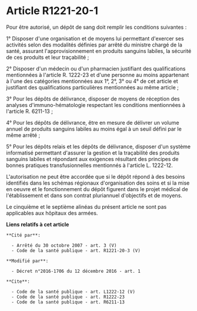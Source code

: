 # Article R1221-20-1

Pour être autorisé, un dépôt de sang doit remplir les conditions suivantes : 

1° Disposer d'une organisation et de moyens lui permettant d'exercer ses activités selon des modalités définies par arrêté du
ministre chargé de la santé, assurant l'approvisionnement en produits sanguins labiles, la sécurité de ces produits et leur
traçabilité ; 

2° Disposer d'un médecin ou d'un pharmacien justifiant des qualifications mentionnées à l'article R. 1222-23 et d'une
personne au moins appartenant à l'une des catégories mentionnées aux 1°, 2°, 3° ou 4° de cet article et justifiant des
qualifications particulières mentionnées au même article ; 

3° Pour les dépôts de délivrance, disposer de moyens de réception des analyses d'immuno-hématologie respectant les conditions
mentionnées à l'article R. 6211-13 ; 

4° Pour les dépôts de délivrance, être en mesure de délivrer un volume annuel de produits sanguins labiles au moins égal à un
seuil défini par le même arrêté ; 

5° Pour les dépôts relais et les dépôts de délivrance, disposer d'un système informatisé permettant d'assurer la gestion et
la traçabilité des produits sanguins labiles et répondant aux exigences résultant des principes de bonnes pratiques
transfusionnelles mentionnés à l'article L. 1222-12. 

L'autorisation ne peut être accordée que si le dépôt répond à des besoins identifiés dans les schémas régionaux
d'organisation des soins et si la mise en oeuvre et le fonctionnement du dépôt figurent dans le projet médical de
l'établissement et dans son contrat pluriannuel d'objectifs et de moyens. 

Le cinquième et le septième alinéas du présent article ne sont pas applicables aux hôpitaux des armées.

**Liens relatifs à cet article**

	**Cité par**:

	  - Arrêté du 30 octobre 2007 - art. 3 (V)
	  - Code de la santé publique - art. R1221-20-3 (V)

	**Modifié par**:

	  - Décret n°2016-1706 du 12 décembre 2016 - art. 1

	**Cite**:

	  - Code de la santé publique - art. L1222-12 (V)
	  - Code de la santé publique - art. R1222-23
	  - Code de la santé publique - art. R6211-13
